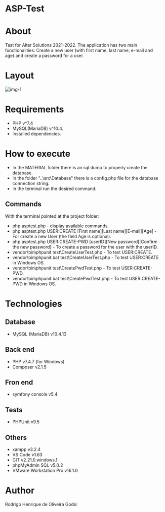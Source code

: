 # ASP-Test

# About

Test for Alter Solutions 2021-2022.
The application has two main functionalities: Create a new user (with first name, last name, e-mail and age) and create a password for a user.


# Layout
![img-1](https://user-images.githubusercontent.com/31027616/146717769-a0f9d35b-673a-4a82-9a4c-dfff35a9bf0f.png)



# Requirements
- PHP v^7.4
- MySQL(MariaDB) v^10.4.
- Installed dependencies.

# How to execute
- In the MATERIAL folder there is an sql dump to properly create the database.
- In the folder "..\src\Database\" there is a config.php file for the database connection string.
- In the terminal run the desired command.

## Commands
With the terminal pointed at the project folder:
- php asptest.php - display available commands.
- php asptest.php USER:CREATE [First name][Last name][E-mail][Age] - For create a new User (the field Age is optional).
- php asptest.php USER:CREATE-PWD [userID][New password][Confirm the new password] - To create a password for the user with the userID.
- vendor\bin\phpunit test\CreateUserTest.php - To test USER:CREATE.
- vendor\bin\phpunit.bat test\CreateUserTest.php - To test USER:CREATE in Windows OS.
- vendor\bin\phpunit test\CreatePwdTest.php - To test USER:CREATE-PWD.
- vendor\bin\phpunit.bat test\CreatePwdTest.php - To test USER:CREATE-PWD in Windows OS.

# Technologies

## Database
- MySQL (MariaDB) v10.4.13

## Back end
- PHP v7.4.7 (for Windows)
- Composer v2.1.5

## Fron end
- symfony console v5.4

## Tests 
- PHPUnit v9.5

## Others
- xampp v3.2.4
- VS Code v1.63
- GIT v2.21.0.windows.1
- phpMyAdmin SQL v5.0.2
- VMware Workstation Pro v16.1.0 

# Author
Rodrigo Henrique de Oliveira Godoi



